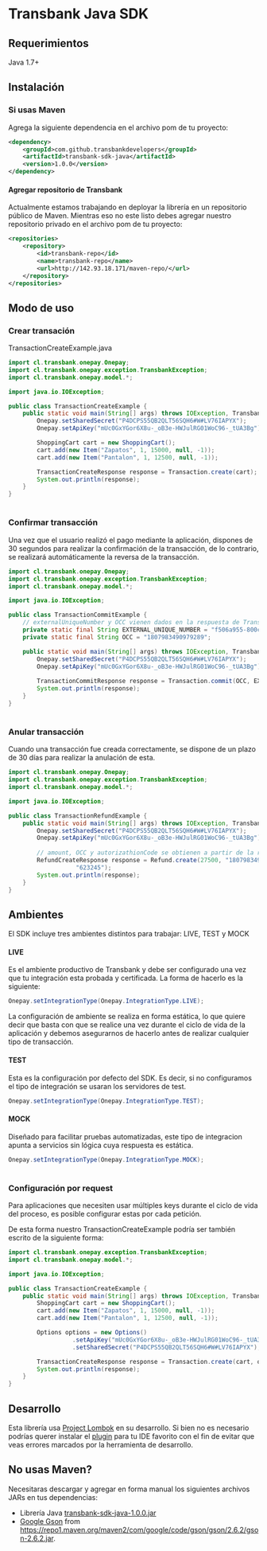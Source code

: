 # Transbank Java SDK

## Requerimientos

Java 1.7+

## Instalación

### Si usas Maven

Agrega la siguiente dependencia en el archivo pom de tu proyecto:

```xml
<dependency>
    <groupId>com.github.transbankdevelopers</groupId>
    <artifactId>transbank-sdk-java</artifactId>
    <version>1.0.0</version>
</dependency>
```

#### Agregar repositorio de Transbank 

Actualmente estamos trabajando en deployar la librería en un repositorio 
público de Maven. Mientras eso no este listo debes agregar nuestro
repositorio privado en el archivo pom de tu proyecto:

```xml
<repositories>
    <repository>
        <id>transbank-repo</id>
        <name>transbank-repo</name>
        <url>http://142.93.18.171/maven-repo/</url>
    </repository>
</repositories>
```

## Modo de uso

### Crear transación

TransactionCreateExample.java

```java
import cl.transbank.onepay.Onepay;
import cl.transbank.onepay.exception.TransbankException;
import cl.transbank.onepay.model.*;

import java.io.IOException;

public class TransactionCreateExample {
    public static void main(String[] args) throws IOException, TransbankException {
        Onepay.setSharedSecret("P4DCPS55QB2QLT56SQH6#W#LV76IAPYX");
        Onepay.setApiKey("mUc0GxYGor6X8u-_oB3e-HWJulRG01WoC96-_tUA3Bg");

        ShoppingCart cart = new ShoppingCart();
        cart.add(new Item("Zapatos", 1, 15000, null, -1));
        cart.add(new Item("Pantalon", 1, 12500, null, -1));

        TransactionCreateResponse response = Transaction.create(cart);
        System.out.println(response);
    }
}
```
#
### Confirmar transacción

Una vez que el usuario realizó el pago mediante la aplicación, dispones de 30 segundos para realizar la 
confirmación de la transacción, de lo contrario, se realizará automáticamente la reversa de la transacción.

```java
import cl.transbank.onepay.Onepay;
import cl.transbank.onepay.exception.TransbankException;
import cl.transbank.onepay.model.*;

import java.io.IOException;

public class TransactionCommitExample {
    // externalUniqueNumber y OCC vienen dados en la respuesta de Transaction.create
    private static final String EXTERNAL_UNIQUE_NUMBER = "f506a955-800c-4185-8818-4ef9fca97aae";
    private static final String OCC = "1807983490979289";

    public static void main(String[] args) throws IOException, TransbankException {
        Onepay.setSharedSecret("P4DCPS55QB2QLT56SQH6#W#LV76IAPYX");
        Onepay.setApiKey("mUc0GxYGor6X8u-_oB3e-HWJulRG01WoC96-_tUA3Bg");
        
        TransactionCommitResponse response = Transaction.commit(OCC, EXTERNAL_UNIQUE_NUMBER);
        System.out.println(response);
    }
}
```
#
### Anular transacción

Cuando una transacción fue creada correctamente, se dispone de un plazo de 30 días para realizar la 
anulación de esta.

```java
import cl.transbank.onepay.Onepay;
import cl.transbank.onepay.exception.TransbankException;
import cl.transbank.onepay.model.*;

import java.io.IOException;

public class TransactionRefundExample {
    public static void main(String[] args) throws IOException, TransbankException {
        Onepay.setSharedSecret("P4DCPS55QB2QLT56SQH6#W#LV76IAPYX");
        Onepay.setApiKey("mUc0GxYGor6X8u-_oB3e-HWJulRG01WoC96-_tUA3Bg");
        
        // amount, OCC y autorizathionCode se obtienen a partir de la respuesta de Transaction.commit
        RefundCreateResponse response = Refund.create(27500, "1807983490979289", "f506a955-800c-4185-8818-4ef9fca97aae",
                   "623245");
        System.out.println(response);
    }
}
```

## Ambientes

El SDK incluye tres ambientes distintos para trabajar: LIVE, TEST y MOCK

#### LIVE

Es el ambiente productivo de Transbank y debe ser configurado una vez que tu integración
esta probada y certificada. La forma de hacerlo es la siguiente:

```java
Onepay.setIntegrationType(Onepay.IntegrationType.LIVE);
```

La configuración de ambiente se realiza en forma estática, lo que quiere decir que basta 
con que se realice una vez durante el ciclo de vida de la aplicación y debemos asegurarnos
de hacerlo antes de realizar cualquier tipo de transacción.

#### TEST

Esta es la configuración por defecto del SDK. Es decir, si no configuramos el tipo de
integración se usaran los servidores de test.

```java
Onepay.setIntegrationType(Onepay.IntegrationType.TEST);
```

#### MOCK

Diseñado para facilitar pruebas automatizadas, este tipo de integracion apunta a servicios
sin lógica cuya respuesta es estática.

```java
Onepay.setIntegrationType(Onepay.IntegrationType.MOCK);
```
#
### Configuración por request

Para aplicaciones que necesiten usar múltiples keys durante el ciclo de vida del proceso,
es posible configurar estas por cada petición.

De esta forma nuestro TransactionCreateExample podría ser también escrito de la siguiente 
forma:

```java
import cl.transbank.onepay.exception.TransbankException;
import cl.transbank.onepay.model.*;

import java.io.IOException;

public class TransactionCreateExample {
    public static void main(String[] args) throws IOException, TransbankException {
        ShoppingCart cart = new ShoppingCart();
        cart.add(new Item("Zapatos", 1, 15000, null, -1));
        cart.add(new Item("Pantalon", 1, 12500, null, -1));

        Options options = new Options()
                  .setApiKey("mUc0GxYGor6X8u-_oB3e-HWJulRG01WoC96-_tUA3Bg")
                  .setSharedSecret("P4DCPS55QB2QLT56SQH6#W#LV76IAPYX");

        TransactionCreateResponse response = Transaction.create(cart, options);
        System.out.println(response);
    }
}
```
## Desarrollo

Esta librería usa [Project Lombok][lombok] en su desarrollo. Si bien no es necesario podrías querer instalar el [plugin][lombok-plugins]
para tu IDE favorito con el fin de evitar que veas errores marcados por la herramienta de desarrollo.

## No usas Maven?

Necesitaras descargar y agregar en forma manual los siguientes archivos JARs en tus dependencias:

* Librería Java [transbank-sdk-java-1.0.0.jar][jar_location]
* [Google Gson](https://github.com/google/gson) from <https://repo1.maven.org/maven2/com/google/code/gson/gson/2.6.2/gson-2.6.2.jar>.

[jar_location]: http://142.93.18.171/maven-repo/cl/transbank/transbank-sdk-java/1.0.0/transbank-sdk-java-1.0.0.jar
[lombok]: https://projectlombok.org
[lombok-plugins]: https://projectlombok.org/setup/overview

<!--
# vim: set tw=79:
-->
